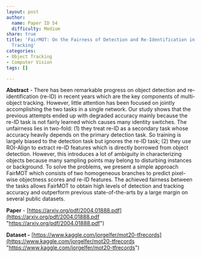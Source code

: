 ```yaml
---
layout: post
author:
  name: Paper ID 54
  difficulty: Medium
share: true
title: 'FairMOT: On the Fairness of Detection and Re-Identification in Multiple Object
  Tracking'
categories:
- Object Tracking
- Computer Vision
tags: []

---
```

**Abstract** - There has been remarkable progress on object detection and re-identification (re-ID) in recent years which are the key components of multi-object tracking. However, little attention has been focused on jointly accomplishing the two tasks in a single network. Our study shows that the previous attempts ended up with degraded accuracy mainly because the re-ID task is not fairly learned which causes many identity switches. The unfairness lies in two-fold: (1) they treat re-ID as a secondary task whose accuracy heavily depends on the primary detection task. So training is largely biased to the detection task but ignores the re-ID task; (2) they use ROI-Align to extract re-ID features which is directly borrowed from object detection. However, this introduces a lot of ambiguity in characterizing objects because many sampling points may belong to disturbing instances or background. To solve the problems, we present a simple approach FairMOT which consists of two homogeneous branches to predict pixel-wise objectness scores and re-ID features. The achieved fairness between the tasks allows FairMOT to obtain high levels of detection and tracking accuracy and outperform previous state-of-the-arts by a large margin on several public datasets.

**Paper** - [https://arxiv.org/pdf/2004.01888.pdf](https://arxiv.org/pdf/2004.01888.pdf "https://arxiv.org/pdf/2004.01888.pdf")

**Dataset -** [https://www.kaggle.com/jorgelfer/mot20-tfrecords](https://www.kaggle.com/jorgelfer/mot20-tfrecords "https://www.kaggle.com/jorgelfer/mot20-tfrecords")